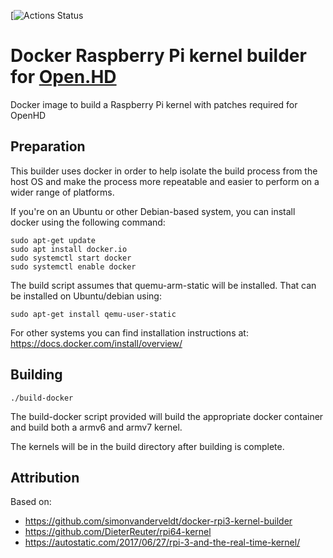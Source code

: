 [![Actions Status](https://github.com/webbbn/docker-rpi3-kernel-builder/workflows/build/badge.svg)

# Docker Raspberry Pi kernel builder for [Open.HD](https://github.com/HD-Fpv/Open.HD)

Docker image to build a Raspberry Pi kernel with patches required for OpenHD

## Preparation

This builder uses docker in order to help isolate the build process from the host OS and make the process more repeatable and easier to perform on a wider range of platforms.

If you're on an Ubuntu or other Debian-based system, you can install docker using the following command:

~~~
sudo apt-get update
sudo apt install docker.io
sudo systemctl start docker
sudo systemctl enable docker
~~~

The build script assumes that quemu-arm-static will be installed. That can be installed on Ubuntu/debian using:

~~~
sudo apt-get install qemu-user-static
~~~

For other systems you can find installation instructions at: https://docs.docker.com/install/overview/

## Building

```
./build-docker
```

The build-docker script provided will build the appropriate docker container and build both a armv6 and armv7 kernel.

The kernels will be in the build directory after building is complete.

## Attribution
Based on:
- https://github.com/simonvanderveldt/docker-rpi3-kernel-builder
- https://github.com/DieterReuter/rpi64-kernel
- https://autostatic.com/2017/06/27/rpi-3-and-the-real-time-kernel/
